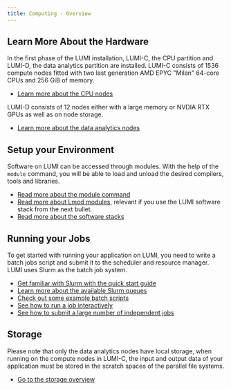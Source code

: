```yaml
---
title: Computing - Overview
---
```


[connecting]: ./connecting.md
[modules]: modules.md
[Lmod_modules]: ./Lmod_modules.md
[softwarestacks]: ./softwarestacks.md
[lumic]: systems/lumic.md
[lumid]: systems/lumid.md
[slurm_quickstart]: jobs/slurm-quickstart.md
[partitions]: ./jobs/partitions.md
[batch_jobs]: ./jobs/batch-job.md
[binding]: ./jobs/distribution-binding.md
[throughput]: ./jobs/throughput.md
[interactive]: ./jobs/interactive.md
[storage]: ../storage/index.md

## Learn More About the Hardware

In the first phase of the LUMI installation, LUMI-C, the CPU partition and
LUMI-D, the data analytics partition are installed. LUMI-C consists of 1536
compute nodes fitted with two last generation AMD EPYC "Milan" 64-core CPUs and 256 GiB of memory.

- [Learn more about the CPU nodes][lumic]

LUMI-D consists of 12 nodes either with a large memory or NVDIA RTX GPUs as well
as on node storage.

- [Learn more about the data analytics nodes][lumid]

## Setup your Environment

Software on LUMI can be accessed through modules. With the help of the `module`
command, you will be able to load and unload the desired compilers, tools and
libraries.

- [Read more about the module command][modules]
- [Read more about Lmod modules][Lmod_modules], relevant if you use the
  LUMI software stack from the next bullet.
- [Read more about the software stacks][softwarestacks]

## Running your Jobs

To get started with running your application on LUMI, you need to write a batch
jobs script and submit it to the scheduler and resource manager. LUMI uses Slurm
as the batch job system.

- [Get familiar with Slurm with the quick start guide][slurm_quickstart]
- [Learn more about the available Slurm queues][partitions]
- [Check out some example batch scripts][batch_jobs]
- [See how to run a job interactively][interactive]
- [See how to submit a large number of independent jobs][throughput]

## Storage

Please note that only the data analytics nodes have local storage, when running on the compute nodes in LUMI-C, the input and output data of your application must be stored in the scratch spaces of the parallel file systems.

- [Go to the storage overview][storage]

